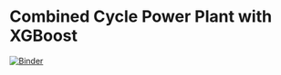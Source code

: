 # Combined Cycle Power Plant with XGBoost
[![Binder](https://notebooks.gesis.org/binder/badge_logo.svg)](https://notebooks.gesis.org/binder/v2/gh/ag-datahub/CCPP/master?filepath=Plant.ipynb)
<br>
